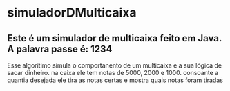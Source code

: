 # simuladorDMulticaixa
Este é um simulador de multicaixa feito em Java.
A palavra passe é: 1234
---------
Esse algorítimo simula o comportanento de um multicaixa e a sua lógica de sacar dinheiro.
na caixa ele tem notas de 5000, 2000 e 1000. consoante a quantia desejada ele tira as notas certas e mostra quais notas foram tiradas

